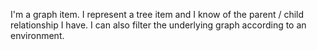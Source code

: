 I'm a graph item. I represent a tree item and I know of the parent / child relationship I have. I can also filter the underlying graph according to an environment.